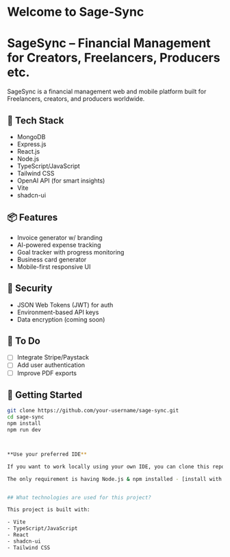 # Welcome to Sage-Sync

# SageSync – Financial Management for Creators, Freelancers, Producers etc.

SageSync is a financial management web and mobile platform built for Freelancers, creators, and producers worldwide.

## 🔧 Tech Stack
- MongoDB
- Express.js
- React.js
- Node.js
- TypeScript/JavaScript
- Tailwind CSS
- OpenAI API (for smart insights)
- Vite
- shadcn-ui

## 📦 Features
- Invoice generator w/ branding
- AI-powered expense tracking
- Goal tracker with progress monitoring
- Business card generator
- Mobile-first responsive UI

## 🔐 Security
- JSON Web Tokens (JWT) for auth
- Environment-based API keys
- Data encryption (coming soon)

## 📌 To Do
- [ ] Integrate Stripe/Paystack
- [ ] Add user authentication
- [ ] Improve PDF exports

## 🚀 Getting Started
```bash
git clone https://github.com/your-username/sage-sync.git
cd sage-sync
npm install
npm run dev



**Use your preferred IDE**

If you want to work locally using your own IDE, you can clone this repo.

The only requirement is having Node.js & npm installed - [install with nvm](https://github.com/nvm-sh/nvm#installing-and-updating)


## What technologies are used for this project?

This project is built with:

- Vite
- TypeScript/JavaScript
- React
- shadcn-ui
- Tailwind CSS
